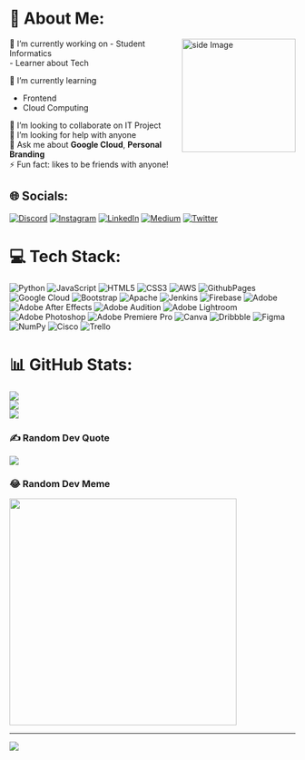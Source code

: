 # 💫 About Me:
<img src="https://github.com/sciencepal/sciencepal/blob/master/assets/life_balance.gif" alt="side Image" align="right" width="200" height="auto" />
🔭 I’m currently working on 
- Student Informatics<br>
- Learner about Tech<be>



🌱 I’m currently learning <br>
- Frontend <br>
- Cloud Computing <br>

👯 I’m looking to collaborate on IT Project <br>
🤝 I’m looking for help with anyone <br>
💬 Ask me about **Google Cloud**, **Personal Branding** <br>
⚡ Fun fact: likes to be friends with anyone! <br>

## 🌐 Socials:
[![Discord](https://img.shields.io/badge/Discord-%237289DA.svg?logo=discord&logoColor=white)](https://discord.gg/-) [![Instagram](https://img.shields.io/badge/Instagram-%23E4405F.svg?logo=Instagram&logoColor=white)](https://instagram.com/-) [![LinkedIn](https://img.shields.io/badge/LinkedIn-%230077B5.svg?logo=linkedin&logoColor=white)](https://linkedin.com/in/www.linkedin.com/in/raihanrifaldi/) [![Medium](https://img.shields.io/badge/Medium-12100E?logo=medium&logoColor=white)](https://medium.com/@@raihanrifaldi) [![Twitter](https://img.shields.io/badge/Twitter-%231DA1F2.svg?logo=Twitter&logoColor=white)](https://twitter.com/@tupperwaremam) 

# 💻 Tech Stack:
![Python](https://img.shields.io/badge/python-3670A0?style=flat-square&logo=python&logoColor=ffdd54) ![JavaScript](https://img.shields.io/badge/javascript-%23323330.svg?style=flat-square&logo=javascript&logoColor=%23F7DF1E) ![HTML5](https://img.shields.io/badge/html5-%23E34F26.svg?style=flat-square&logo=html5&logoColor=white) ![CSS3](https://img.shields.io/badge/css3-%231572B6.svg?style=flat-square&logo=css3&logoColor=white) ![AWS](https://img.shields.io/badge/AWS-%23FF9900.svg?style=flat-square&logo=amazon-aws&logoColor=white) ![GithubPages](https://img.shields.io/badge/github%20pages-121013?style=flat-square&logo=github&logoColor=white) ![Google Cloud](https://img.shields.io/badge/GoogleCloud-%234285F4.svg?style=flat-square&logo=google-cloud&logoColor=white) ![Bootstrap](https://img.shields.io/badge/bootstrap-%238511FA.svg?style=flat-square&logo=bootstrap&logoColor=white) ![Apache](https://img.shields.io/badge/apache-%23D42029.svg?style=flat-square&logo=apache&logoColor=white) ![Jenkins](https://img.shields.io/badge/jenkins-%232C5263.svg?style=flat-square&logo=jenkins&logoColor=white) ![Firebase](https://img.shields.io/badge/Firebase-039BE5?style=flat-square&logo=Firebase&logoColor=white) ![Adobe](https://img.shields.io/badge/adobe-%23FF0000.svg?style=flat-square&logo=adobe&logoColor=white) ![Adobe After Effects](https://img.shields.io/badge/Adobe%20After%20Effects-9999FF.svg?style=flat-square&logo=Adobe%20After%20Effects&logoColor=white) ![Adobe Audition](https://img.shields.io/badge/Adobe%20Audition-9999FF.svg?style=flat-square&logo=Adobe%20Audition&logoColor=white) ![Adobe Lightroom](https://img.shields.io/badge/Adobe%20Lightroom-31A8FF.svg?style=flat-square&logo=Adobe%20Lightroom&logoColor=white) ![Adobe Photoshop](https://img.shields.io/badge/adobe%20photoshop-%2331A8FF.svg?style=flat-square&logo=adobe%20photoshop&logoColor=white) ![Adobe Premiere Pro](https://img.shields.io/badge/Adobe%20Premiere%20Pro-9999FF.svg?style=flat-square&logo=Adobe%20Premiere%20Pro&logoColor=white) ![Canva](https://img.shields.io/badge/Canva-%2300C4CC.svg?style=flat-square&logo=Canva&logoColor=white) ![Dribbble](https://img.shields.io/badge/Dribbble-EA4C89?style=flat-square&logo=dribbble&logoColor=white) ![Figma](https://img.shields.io/badge/figma-%23F24E1E.svg?style=flat-square&logo=figma&logoColor=white) ![NumPy](https://img.shields.io/badge/numpy-%23013243.svg?style=flat-square&logo=numpy&logoColor=white) ![Cisco](https://img.shields.io/badge/cisco-%23049fd9.svg?style=flat-square&logo=cisco&logoColor=black) ![Trello](https://img.shields.io/badge/Trello-%23026AA7.svg?style=flat-square&logo=Trello&logoColor=white)
# 📊 GitHub Stats:
![](https://github-readme-stats.vercel.app/api?username=raihanrifaldi&theme=vue-dark&hide_border=true&include_all_commits=false&count_private=false)<br/>
![](https://github-readme-streak-stats.herokuapp.com/?user=raihanrifaldi&theme=vue-dark&hide_border=true)<br/>
![](https://github-readme-stats.vercel.app/api/top-langs/?username=raihanrifaldi&theme=vue-dark&hide_border=true&include_all_commits=false&count_private=false&layout=compact)

### ✍️ Random Dev Quote
![](https://quotes-github-readme.vercel.app/api?type=horizontal&theme=dark)

### 😂 Random Dev Meme
<img src='https://randommeme-five.vercel.app/' style="height: 400px;"/>

---
[![](https://visitcount.itsvg.in/api?id=raihanrifaldi&icon=2&color=0)](https://visitcount.itsvg.in)

<!-- Proudly created with GPRM ( https://gprm.itsvg.in ) -->
